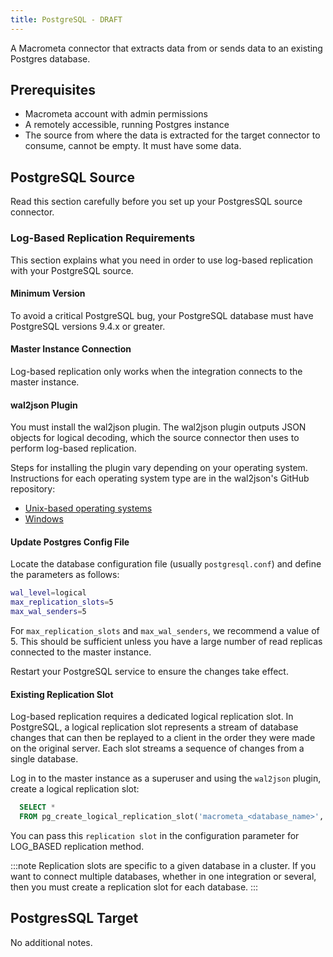 ```yaml
---
title: PostgreSQL - DRAFT
---
```


A Macrometa connector that extracts data from or sends data to an existing Postgres database.

## Prerequisites

- Macrometa account with admin permissions
- A remotely accessible, running Postgres instance
- The source from where the data is extracted for the target connector to consume, cannot be empty. It must have some data.

## PostgreSQL Source

Read this section carefully before you set up your PostgresSQL source connector.

### Log-Based Replication Requirements

This section explains what you need in order to use log-based replication with your PostgreSQL source.

#### Minimum Version

To avoid a critical PostgreSQL bug, your PostgreSQL database must have PostgreSQL versions 9.4.x or greater.

#### Master Instance Connection

Log-based replication only works when the integration connects to the master instance.

#### wal2json Plugin

You must install the wal2json plugin. The wal2json plugin outputs JSON objects for logical decoding, which the source connector then uses to perform log-based replication.

Steps for installing the plugin vary depending on your operating system. Instructions for each operating system type are in the wal2json's GitHub repository:

- [Unix-based operating systems](https://github.com/eulerto/wal2json#unix-based-operating-systems)
- [Windows](https://github.com/eulerto/wal2json#windows)

#### Update Postgres Config File

Locate the database configuration file (usually `postgresql.conf`) and define the parameters as follows:

```bash
wal_level=logical
max_replication_slots=5
max_wal_senders=5
```

For `max_replication_slots` and `max_wal_senders`, we recommend a value of 5. This should be sufficient unless you have a large number of read replicas connected to the master instance.

Restart your PostgreSQL service to ensure the changes take effect.

#### Existing Replication Slot

Log-based replication requires a dedicated logical replication slot. In PostgreSQL, a logical replication slot represents a stream of database changes that can then be replayed to a client in the order they were made on the original server. Each slot streams a sequence of changes from a single database.

Log in to the master instance as a superuser and using the `wal2json` plugin, create a logical replication slot:

```sql
  SELECT *
  FROM pg_create_logical_replication_slot('macrometa_<database_name>', 'wal2json');
```

You can pass this `replication slot` in the configuration parameter for LOG_BASED replication method.

:::note
Replication slots are specific to a given database in a cluster. If you want to connect multiple
databases, whether in one integration or several, then you must create a replication slot for each database.
:::

## PostgresSQL Target

No additional notes.
